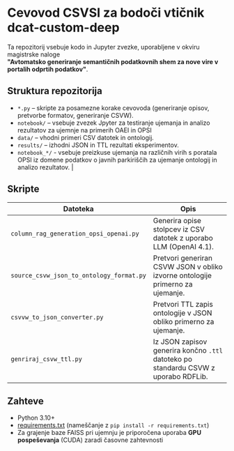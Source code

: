 # Cevovod CSVSI za bodoči vtičnik dcat-custom-deep

Ta repozitorij vsebuje kodo in Jupyter zvezke, uporabljene v okviru magistrske naloge  
**"Avtomatsko generiranje semantičnih podatkovnih shem za nove vire v portalih odprtih podatkov"**.

## Struktura repozitorija

- `*.py` – skripte za posamezne korake cevovoda (generiranje opisov, pretvorbe formatov, generiranje CSVW).
- `notebook/` – vsebuje zvezek Jpyter za testiranje ujemanja in analizo rezultatov za ujemnje na primerih OAEI in OPSI
- `data/` – vhodni primeri CSV datotek in ontologij.
- `results/` – izhodni JSON in TTL rezultati eksperimentov.
- `notebook_*/` - vsebuje preizkuse ujemanja na različnih virih s poratala OPSI iz domene podatkov o javnih parkiriščih za ujemanje ontologij in analizo rezultatov. |

## Skripte

| Datoteka | Opis |
|----------|------|
| `column_rag_generation_opsi_openai.py` | Generira opise stolpcev iz CSV datotek z uporabo LLM (OpenAI 4.1). |
| `source_csvw_json_to_ontology_format.py` | Pretvori generiran CSVW JSON v obliko izvorne ontologije primerno za ujemanje. |
| `csvvw_to_json_converter.py` | Pretvori TTL zapis ontologije v JSON obliko primerno za ujemanje. |
| `genriraj_csvw_ttl.py` | Iz JSON zapisov generira končno `.ttl` datoteko po standardu CSVW z uporabo RDFLib. |

## Zahteve

- Python 3.10+
- [requirements.txt](requirements.txt) (nameščanje z `pip install -r requirements.txt`)
- Za grajenje baze FAISS pri ujemnju je priporočena uporaba **GPU pospeševanja** (CUDA) zaradi časovne zahtevnosti

